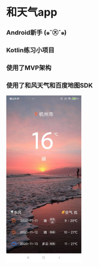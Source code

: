 # 和天气app
### Android新手 (๑¯㉨¯๑)
### Kotlin练习小项目
### 使用了MVP架构
### 使用了和风天气和百度地图SDK

<img src = https://github.com/Wendyys/Weather/blob/master/app/src/main/res/drawable/preview.jpeg width = 200>
